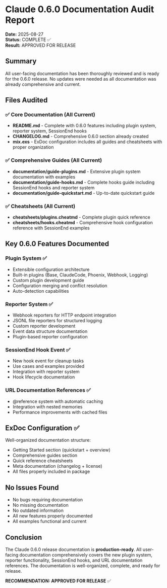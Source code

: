 # Claude 0.6.0 Documentation Audit Report
**Date:** 2025-08-27  
**Status:** COMPLETE ✅  
**Result:** APPROVED FOR RELEASE

## Summary
All user-facing documentation has been thoroughly reviewed and is ready for the 0.6.0 release. No updates were needed as all documentation was already comprehensive and current.

## Files Audited

### ✅ Core Documentation (All Current)
- **README.md** - Complete with 0.6.0 features including plugin system, reporter system, SessionEnd hooks
- **CHANGELOG.md** - Comprehensive 0.6.0 section already created
- **mix.exs** - ExDoc configuration includes all guides and cheatsheets with proper organization

### ✅ Comprehensive Guides (All Current)
- **documentation/guide-plugins.md** - Extensive plugin system documentation with examples
- **documentation/guide-hooks.md** - Complete hooks guide including SessionEnd hooks and reporter system
- **documentation/guide-quickstart.md** - Up-to-date quickstart guide

### ✅ Cheatsheets (All Current)  
- **cheatsheets/plugins.cheatmd** - Complete plugin quick reference
- **cheatsheets/hooks.cheatmd** - Comprehensive hook configuration reference with SessionEnd examples

## Key 0.6.0 Features Documented

### Plugin System ✅
- Extensible configuration architecture
- Built-in plugins (Base, ClaudeCode, Phoenix, Webhook, Logging)
- Custom plugin development guide
- Configuration merging and conflict resolution
- Auto-detection capabilities

### Reporter System ✅
- Webhook reporters for HTTP endpoint integration
- JSONL file reporters for structured logging
- Custom reporter development
- Event data structure documentation
- Plugin-based reporter configuration

### SessionEnd Hook Event ✅
- New hook event for cleanup tasks
- Use cases and examples provided
- Integration with reporter system
- Hook lifecycle documentation

### URL Documentation References ✅
- @reference system with automatic caching
- Integration with nested memories
- Performance improvements with cached files

## ExDoc Configuration ✅
Well-organized documentation structure:
- Getting Started section (quickstart + overview)
- Comprehensive guides section
- Quick reference cheatsheets
- Meta documentation (changelog + license)
- All files properly included in package

## No Issues Found
- No bugs requiring documentation
- No missing documentation
- No outdated information
- All new features properly documented
- All examples functional and current

## Conclusion
The Claude 0.6.0 release documentation is **production-ready**. All user-facing documentation comprehensively covers the new plugin system, reporter functionality, SessionEnd hooks, and URL documentation references. The documentation is well-organized, complete, and ready for release.

**RECOMMENDATION: APPROVED FOR RELEASE** ✅